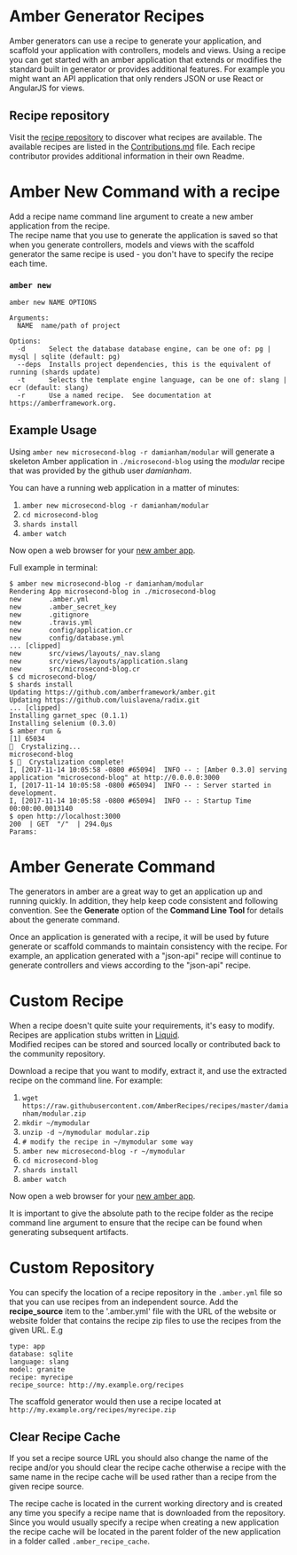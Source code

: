 # Amber Generator Recipes

Amber generators can use a recipe to generate your application, and scaffold your
application with controllers, models and views.  Using a recipe you can get started
with an amber application that extends or modifies the standard built in generator
or provides additional features.  For example you might want an API application
that only renders JSON or use React or AngularJS for views.

## Recipe repository

Visit the [recipe repository](https://github.com/AmberRecipes/recipes) to discover
what recipes are available. The available recipes are listed in the [Contributions.md](https://github.com/AmberRecipes/recipes/blob/master/Contributions.md)
file. Each recipe contributor provides additional information in their own Readme.

# Amber New Command with a recipe

Add a recipe name command line argument to create a new amber application from the recipe.  
The recipe name that you use to generate the application is saved so that when you
generate controllers, models and views with the scaffold generator the same recipe
is used - you don't have to specify the recipe each time.

### `amber new`

```shell
amber new NAME OPTIONS

Arguments:
  NAME  name/path of project

Options:
  -d      Select the database database engine, can be one of: pg | mysql | sqlite (default: pg)
  --deps  Installs project dependencies, this is the equivalent of running (shards update)
  -t      Selects the template engine language, can be one of: slang | ecr (default: slang)
  -r      Use a named recipe.  See documentation at https://amberframework.org.
```

## Example Usage
Using `amber new microsecond-blog -r damianham/modular` will generate a skeleton
Amber application in `./microsecond-blog` using the _modular_ recipe that was
provided by the github user _damianham_.

You can have a running web application in a matter of minutes:
1. `amber new microsecond-blog -r damianham/modular`
1. `cd microsecond-blog`
1. `shards install`
1. `amber watch`

Now open a web browser for your [new amber app](http://localhost:3000).

Full example in terminal:
```shell
$ amber new microsecond-blog -r damianham/modular
Rendering App microsecond-blog in ./microsecond-blog
new       .amber.yml
new       .amber_secret_key
new       .gitignore
new       .travis.yml
new       config/application.cr
new       config/database.yml
... [clipped]
new       src/views/layouts/_nav.slang
new       src/views/layouts/application.slang
new       src/microsecond-blog.cr
$ cd microsecond-blog/
$ shards install
Updating https://github.com/amberframework/amber.git
Updating https://github.com/luislavena/radix.git
... [clipped]
Installing garnet_spec (0.1.1)
Installing selenium (0.3.0)
$ amber run &
[1] 65034
💎  Crystalizing...
microsecond-blog
$ 💎  Crystalization complete!
I, [2017-11-14 10:05:58 -0800 #65094]  INFO -- : [Amber 0.3.0] serving application "microsecond-blog" at http://0.0.0.0:3000
I, [2017-11-14 10:05:58 -0800 #65094]  INFO -- : Server started in development.
I, [2017-11-14 10:05:58 -0800 #65094]  INFO -- : Startup Time 00:00:00.0013140
$ open http://localhost:3000
200  | GET  "/"  | 294.0µs
Params:
```

# Amber Generate Command

The generators in amber are a great way to get an application up and running quickly.
In addition, they help keep code consistent and following convention.  See the
**Generate** option of the **Command Line Tool** for details about the generate command.

Once an application is generated with a recipe, it will be used by future generate or
scaffold commands to maintain consistency with the recipe. For example, an application
generated with a "json-api" recipe will continue to generate controllers and views
according to the "json-api" recipe.

# Custom Recipe

When a recipe doesn't quite suite your requirements, it's easy to modify. Recipes are
application stubs written in [Liquid](https://github.com/TechMagister/liquid.cr).  
Modified recipes can be stored and sourced locally or contributed back to the community repository.

Download a recipe that you want to modify, extract it, and use the extracted recipe
on the command line. For example:

1. `wget https://raw.githubusercontent.com/AmberRecipes/recipes/master/damianham/modular.zip`
1. `mkdir ~/mymodular`
1. `unzip -d ~/mymodular modular.zip`
1. `# modify the recipe in ~/mymodular some way`
1. `amber new microsecond-blog -r ~/mymodular`
1. `cd microsecond-blog`
1. `shards install`
1. `amber watch`

Now open a web browser for your [new amber app](http://localhost:3000).

It is important to give the absolute path to the recipe folder as the recipe command line
argument to ensure that the recipe can be found when generating subsequent artifacts.

# Custom Repository

You can specify the location of a recipe repository in the `.amber.yml` file so that you can use
recipes from an independent source.  Add the **recipe_source** item to the '.amber.yml' file
with the URL of the website or website folder that contains the recipe zip files to use the recipes
from the given URL. E.g

```
type: app
database: sqlite
language: slang
model: granite
recipe: myrecipe
recipe_source: http://my.example.org/recipes
```

The scaffold generator would then use a recipe located at
`http://my.example.org/recipes/myrecipe.zip`


## Clear Recipe Cache

If you set a recipe source URL you should also change the name of the recipe and/or
you should clear the recipe cache otherwise a recipe with the same name in the
recipe cache will be used rather than a recipe from the given recipe source.

The recipe cache is located in the current working directory and is created any time
you specify a recipe name that is downloaded from the repository.  Since you would
usually specify a recipe when creating a new application the recipe cache will be
located in the parent folder of the new application in a folder called `.amber_recipe_cache`.
